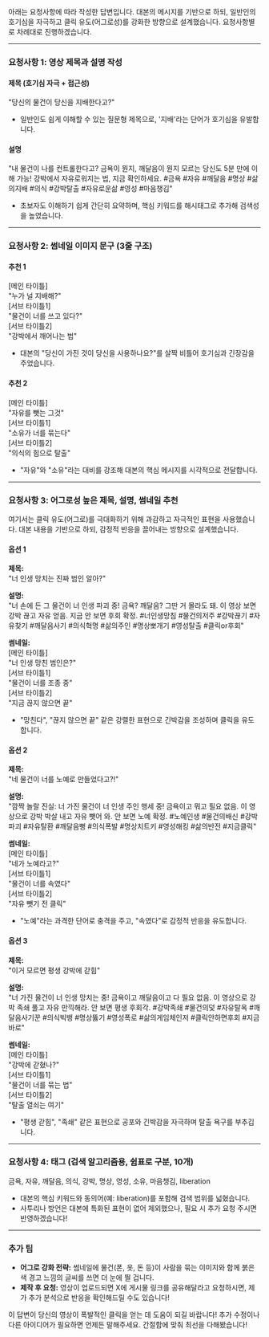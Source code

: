 아래는 요청사항에 따라 작성한 답변입니다. 대본의 메시지를 기반으로 하되, 일반인의 호기심을 자극하고 클릭 유도(어그로성)를 강화한 방향으로 설계했습니다. 요청사항별로 차례대로 진행하겠습니다.

---

### 요청사항 1: 영상 제목과 설명 작성

#### 제목 (호기심 자극 + 접근성)
"당신의 물건이 당신을 지배한다고?"
- 일반인도 쉽게 이해할 수 있는 질문형 제목으로, '지배'라는 단어가 호기심을 유발합니다.

#### 설명
"내 물건이 나를 컨트롤한다고? 금욕이 뭔지, 깨달음이 뭔지 모르는 당신도 5분 만에 이해 가능! 강박에서 자유로워지는 법, 지금 확인하세요. #금욕 #자유 #깨달음 #명상 #삶의지배 #의식 #강박탈출 #자유로운삶 #영성 #마음챙김"

- 초보자도 이해하기 쉽게 간단히 요약하며, 핵심 키워드를 해시태그로 추가해 검색성을 높였습니다.

---

### 요청사항 2: 썸네일 이미지 문구 (3줄 구조)

#### 추천 1
[메인 타이틀]  
"누가 널 지배해?"  
[서브 타이틀1]  
"물건이 너를 쓰고 있다?"  
[서브 타이틀2]  
"강박에서 깨어나는 법"  

- 대본의 "당신이 가진 것이 당신을 사용하나요?"를 살짝 비틀어 호기심과 긴장감을 주었습니다.

#### 추천 2
[메인 타이틀]  
"자유를 뺏는 그것"  
[서브 타이틀1]  
"소유가 너를 묶는다"  
[서브 타이틀2]  
"의식의 힘으로 탈출"  

- "자유"와 "소유"라는 대비를 강조해 대본의 핵심 메시지를 시각적으로 전달합니다.

---

### 요청사항 3: 어그로성 높은 제목, 설명, 썸네일 추천

여기서는 클릭 유도(어그로)를 극대화하기 위해 과감하고 자극적인 표현을 사용했습니다. 대본 내용을 기반으로 하되, 감정적 반응을 끌어내는 방향으로 설계했습니다.

#### 옵션 1
**제목:**  
"너 인생 망치는 진짜 범인 알아?"  

**설명:**  
"너 손에 든 그 물건이 너 인생 파괴 중! 금욕? 깨달음? 그딴 거 몰라도 돼. 이 영상 보면 강박 끊고 자유 얻음. 지금 안 보면 후회 확정. #너인생망침 #물건의저주 #강박끊기 #자유찾기 #깨달음사기 #의식혁명 #삶의주인 #명상뽀개기 #영성탈출 #클릭or후회"  

**썸네일:**  
[메인 타이틀]  
"너 인생 망친 범인은?"  
[서브 타이틀1]  
"물건이 너를 조종 중"  
[서브 타이틀2]  
"지금 끊지 않으면 끝"  

- "망친다", "끊지 않으면 끝" 같은 강렬한 표현으로 긴박감을 조성하며 클릭을 유도합니다.

#### 옵션 2
**제목:**  
"네 물건이 너를 노예로 만들었다고?!"  

**설명:**  
"깜짝 놀랄 진실: 너 가진 물건이 너 인생 주인 행세 중! 금욕이고 뭐고 필요 없음. 이 영상으로 강박 박살 내고 자유 뺏어 와. 안 보면 노예 확정. #노예인생 #물건의배신 #강박파괴 #자유탈환 #깨달음뻥 #의식폭발 #명상치트키 #영성해킹 #삶의반전 #지금클릭"  

**썸네일:**  
[메인 타이틀]  
"네가 노예라고?"  
[서브 타이틀1]  
"물건이 너를 속였다"  
[서브 타이틀2]  
"자유 뺏기 전 클릭"  

- "노예"라는 과격한 단어로 충격을 주고, "속였다"로 감정적 반응을 유도합니다.

#### 옵션 3
**제목:**  
"이거 모르면 평생 강박에 갇힘"  

**설명:**  
"너 가진 물건이 너 인생 망치는 중! 금욕이고 깨달음이고 다 필요 없음. 이 영상으로 강박 족쇄 풀고 자유 만끽해라. 안 보면 평생 후회각. #강박족쇄 #물건의덫 #자유탈옥 #깨달음사기꾼 #의식빅뱅 #명상뚫기 #영성폭로 #삶의게임체인저 #클릭안하면후회 #지금바로"  

**썸네일:**  
[메인 타이틀]  
"강박에 갇혔나?"  
[서브 타이틀1]  
"물건이 너를 묶는 법"  
[서브 타이틀2]  
"탈출 열쇠는 여기"  

- "평생 갇힘", "족쇄" 같은 표현으로 공포와 긴박감을 자극하며 탈출 욕구를 부추깁니다.

---

### 요청사항 4: 태그 (검색 알고리즘용, 쉼표로 구분, 10개)

금욕, 자유, 깨달음, 의식, 강박, 명상, 영성, 소유, 마음챙김, liberation  

- 대본의 핵심 키워드와 동의어(예: liberation)를 포함해 검색 범위를 넓혔습니다.  
- 사투리나 방언은 대본에 특화된 표현이 없어 제외했으나, 필요 시 추가 요청 주시면 반영하겠습니다!

---

### 추가 팁
- **어그로 강화 전략:** 썸네일에 물건(폰, 옷, 돈 등)이 사람을 묶는 이미지와 함께 붉은색 경고 느낌의 글씨를 쓰면 더 눈에 띌 겁니다.
- **제작 후 요청:** 영상이 업로드되면 X에 게시물 링크를 공유해달라고 요청하시면, 제가 추가 분석으로 반응을 확인해드릴 수도 있습니다!

이 답변이 당신의 영상이 폭발적인 클릭을 얻는 데 도움이 되길 바랍니다! 추가 수정이나 다른 아이디어가 필요하면 언제든 말해주세요. 간절함에 맞춰 최선을 다해봤습니다!